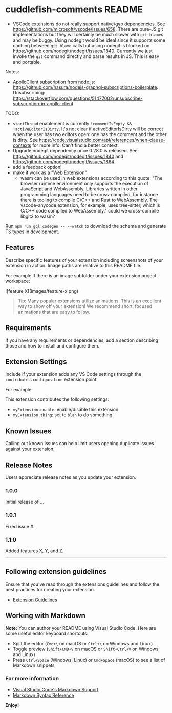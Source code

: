 # cuddlefish-comments README

- VSCode extensions do not really support native/gyp dependencies. See https://github.com/microsoft/vscode/issues/658. There are pure-JS git implementations but they will certainly be much slower with `git blame`s and may be buggy. Using nodegit would be ideal since it supports some caching between `git blame` calls but using nodegit is blocked on https://github.com/nodegit/nodegit/issues/1840. Currently we just invoke the `git` command directly and parse results in JS. This is easy and portable.

Notes:

- ApolloClient subscription from node.js: https://github.com/hasura/nodejs-graphql-subscriptions-boilerplate. Unsubscribing: https://stackoverflow.com/questions/51477002/unsubscribe-subscription-in-apollo-client

TODO:

- `startThread` enablement is currently `!commentIsEmpty && !activeEditorIsDirty`. It's not clear if activeEditorIsDirty will be correct when the user has two editors open: one has the comment and the other is dirty. See https://code.visualstudio.com/api/references/when-clause-contexts for more info. Can't find a better context.
- Upgrade nodegit dependency once 0.28.0 is released. See https://github.com/nodegit/nodegit/issues/1840 and https://github.com/nodegit/nodegit/issues/1864.
- add a feedback option!
- make it work as a ["Web Extension"](https://code.visualstudio.com/api/extension-guides/web-extensions)
  - wasm can be used in web extensions according to this quote: "The browser runtime environment only supports the execution of JavaScript and WebAssembly. Libraries written in other programming languages need to be cross-compiled, for instance there is tooling to compile C/C++ and Rust to WebAssembly. The vscode-anycode extension, for example, uses tree-sitter, which is C/C++ code compiled to WebAssembly." could we cross-compile libgit2 to wasm?

Run `npm run gql:codegen -- --watch` to download the schema and generate TS types in development.

## Features

Describe specific features of your extension including screenshots of your extension in action. Image paths are relative to this README file.

For example if there is an image subfolder under your extension project workspace:

\!\[feature X\]\(images/feature-x.png\)

> Tip: Many popular extensions utilize animations. This is an excellent way to show off your extension! We recommend short, focused animations that are easy to follow.

## Requirements

If you have any requirements or dependencies, add a section describing those and how to install and configure them.

## Extension Settings

Include if your extension adds any VS Code settings through the `contributes.configuration` extension point.

For example:

This extension contributes the following settings:

- `myExtension.enable`: enable/disable this extension
- `myExtension.thing`: set to `blah` to do something

## Known Issues

Calling out known issues can help limit users opening duplicate issues against your extension.

## Release Notes

Users appreciate release notes as you update your extension.

### 1.0.0

Initial release of ...

### 1.0.1

Fixed issue #.

### 1.1.0

Added features X, Y, and Z.

---

## Following extension guidelines

Ensure that you've read through the extensions guidelines and follow the best practices for creating your extension.

- [Extension Guidelines](https://code.visualstudio.com/api/references/extension-guidelines)

## Working with Markdown

**Note:** You can author your README using Visual Studio Code. Here are some useful editor keyboard shortcuts:

- Split the editor (`Cmd+\` on macOS or `Ctrl+\` on Windows and Linux)
- Toggle preview (`Shift+CMD+V` on macOS or `Shift+Ctrl+V` on Windows and Linux)
- Press `Ctrl+Space` (Windows, Linux) or `Cmd+Space` (macOS) to see a list of Markdown snippets

### For more information

- [Visual Studio Code's Markdown Support](http://code.visualstudio.com/docs/languages/markdown)
- [Markdown Syntax Reference](https://help.github.com/articles/markdown-basics/)

**Enjoy!**

